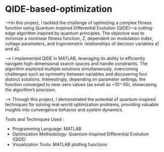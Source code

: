 # QIDE-based-optimization

-->In this project, I tackled the challenge of optimizing a complex fitness function using Quantum-Inspired Differential Evolution (QIDE)—a cutting-edge algorithm inspired by quantum principles. The objective was to minimize a nonlinear fitness function, Z, dependent on modulation index, voltage parameters, and trigonometric relationships of decision variables a1 and a2.

--> I implemented QIDE in MATLAB, leveraging its ability to efficiently navigate high-dimensional search spaces and handle constraints. The algorithm explored multiple solutions simultaneously, overcoming challenges such as symmetry between variables and discovering four distinct solutions. Interestingly, depending on parameter settings, the function converged to near-zero values (as small as ~10^-55), showcasing the algorithm’s precision.

--> Through this project, I demonstrated the potential of quantum-inspired techniques for solving real-world optimization problems, providing valuable insights into convergence behavior and system dynamics.

Tools and Techniques Used : 
* Programming Language: MATLAB
* Optimization Methodology: Quantum-Inspired Differential Evolution (QIDE)
* Visualization Tools: MATLAB plotting functions
